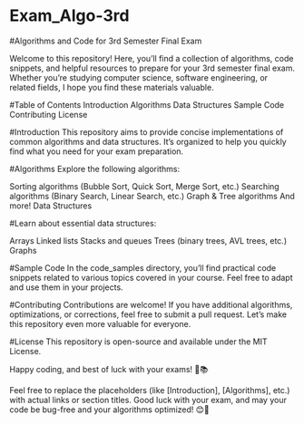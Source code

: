 # Exam_Algo-3rd
#Algorithms and Code for 3rd Semester Final Exam

Welcome to this repository! Here, you’ll find a collection of algorithms, code snippets, and helpful resources to prepare for your 3rd semester final exam. Whether you’re studying computer science, software engineering, or related fields, I hope you find these materials valuable.

#Table of Contents
Introduction
Algorithms
Data Structures
Sample Code
Contributing
License

#Introduction
This repository aims to provide concise implementations of common algorithms and data structures. It’s organized to help you quickly find what you need for your exam preparation.

#Algorithms
Explore the following algorithms:

Sorting algorithms (Bubble Sort, Quick Sort, Merge Sort, etc.)
Searching algorithms (Binary Search, Linear Search, etc.)
Graph & Tree algorithms 
And more!
Data Structures

#Learn about essential data structures:

Arrays
Linked lists
Stacks and queues
Trees (binary trees, AVL trees, etc.)
Graphs

#Sample Code
In the code_samples directory, you’ll find practical code snippets related to various topics covered in your course. Feel free to adapt and use them in your projects.

#Contributing
Contributions are welcome! If you have additional algorithms, optimizations, or corrections, feel free to submit a pull request. Let’s make this repository even more valuable for everyone.

#License
This repository is open-source and available under the MIT License.

Happy coding, and best of luck with your exams! 🚀📚

Feel free to replace the placeholders (like [Introduction], [Algorithms], etc.) with actual links or section titles. Good luck with your exam, and may your code be bug-free and your algorithms optimized! 😊🎉